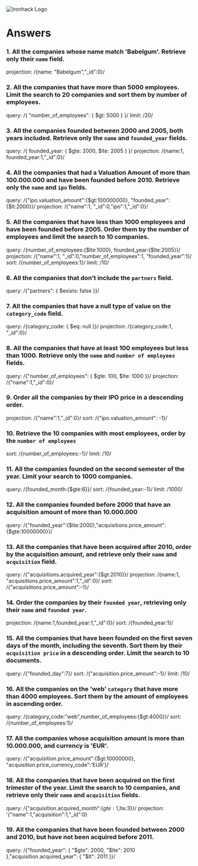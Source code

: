 ![Ironhack Logo](https://i.imgur.com/1QgrNNw.png)

# Answers

### 1. All the companies whose name match 'Babelgum'. Retrieve only their `name` field.

projection: /{name: "Babelgum","_id":0}/

### 2. All the companies that have more than 5000 employees. Limit the search to 20 companies and sort them by **number of employees**.

query: /{ "number_of_employees": { $gt: 5000 } }/
limit: /20/

### 3. All the companies founded between 2000 and 2005, both years included. Retrieve only the `name` and `founded_year` fields.
query: /{ founded_year: { $gte: 2000, $lte: 2005 } }/
projection: /{name:1, founded_year:1,"_id":0}/

### 4. All the companies that had a Valuation Amount of more than 100.000.000 and have been founded before 2010. Retrieve only the `name` and `ipo` fields.

query: /{"ipo.valuation_amount":{$gt:100000000}, "founded_year":{$lt:2000}}/
projection: /{"name":1, "_id":0,"ipo":1,"_id":0}/

### 5. All the companies that have less than 1000 employees and have been founded before 2005. Order them by the number of employees and limit the search to 10 companies.

query: /{number_of_employees:{$lte:1000}, founded_year:{$lte:2005}}/
projection: /{"name":1, "_id":0,"number_of_employees":1, "founded_year":1}/
sort: /{number_of_employees:1}/
limit: /10/


### 6. All the companies that don't include the `partners` field.
query: /{"partners": { $exists: false }}/


### 7. All the companies that have a null type of value on the `category_code` field.
query: /{category_code: { $eq: null }}/
projection: /{category_code:1, "_id":0}/


### 8. All the companies that have at least 100 employees but less than 1000. Retrieve only the `name` and `number of employees` fields.

query: /{"number_of_employees": { $gte: 100, $lte: 1000 }}/
projection: /{"name":1,"_id":0}/

### 9. Order all the companies by their IPO price in a descending order.

projection: /{"name":1,"_id":0}/
sort: /{"ipo.valuation_amount": -1}/

### 10. Retrieve the 10 companies with most employees, order by the `number of employees`

sort: /{number_of_employees:-1}/
limit: /10/


### 11. All the companies founded on the second semester of the year. Limit your search to 1000 companies.

query: /{founded_month:{$gte:6}}/
sort: /{founded_year:-1}/
limit: /1000/

### 12. All the companies founded before 2000 that have an acquisition amount of more than 10.000.000

query: /{"founded_year":{$lte:2000},"acquisitions.price_amount":{$gte:10000000}}/

### 13. All the companies that have been acquired after 2010, order by the acquisition amount, and retrieve only their `name` and `acquisition` field.

query: /{"acquisitions.acquired_year":{$gt:2010}}/
projection: /{name:1, "acquisitions.price_amount":1,"_id":0}/
sort: /{"acquisitions.price_amount":-1}/

### 14. Order the companies by their `founded year`, retrieving only their `name` and `founded year`.

projection: /{name:1,founded_year:1,"_id":0}/
sort: /{founded_year:1}/

### 15. All the companies that have been founded on the first seven days of the month, including the seventh. Sort them by their `acquisition price` in a descending order. Limit the search to 10 documents.

query: /{"founded_day":7}/
sort: /{"acquisition.price_amount":-1}/
limit: /10/

### 16. All the companies on the 'web' `category` that have more than 4000 employees. Sort them by the amount of employees in ascending order.

query: /{category_code:"web",number_of_employees:{$gt:4000}}/
sort: /{number_of_employees:1}/

### 17. All the companies whose acquisition amount is more than 10.000.000, and currency is 'EUR'.

query: /{"acquisition.price_amount":{$gt:10000000}, "acquisition.price_currency_code":'EUR'}/

### 18. All the companies that have been acquired on the first trimester of the year. Limit the search to 10 companies, and retrieve only their `name` and `acquisition` fields.
query: /{"acquisition.acquired_month":{$gte:1,$lte:3}}/
projection: '{"name":1,"acquisition":1,"_id":0}


### 19. All the companies that have been founded between 2000 and 2010, but have not been acquired before 2011.

query: /{"founded_year": { "$gte": 2000, "$lte": 2010 },"acquisition.acquired_year": { "$lt": 2011 }}/
